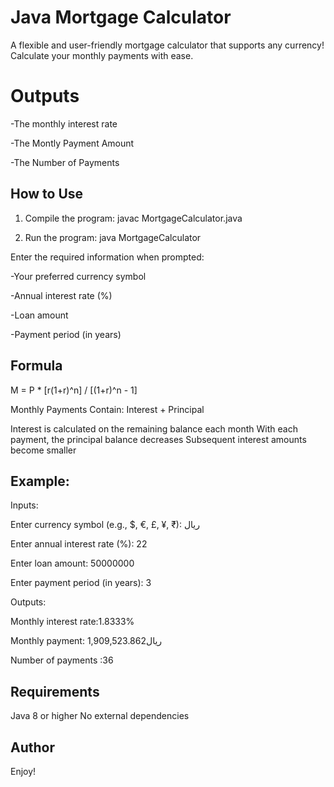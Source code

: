 # Java Mortgage Calculator

A flexible and user-friendly mortgage calculator that supports any currency! Calculate your monthly payments with ease.

# Outputs
-The monthly interest rate

-The Montly Payment Amount

-The Number of Payments

## How to Use

1. Compile the program:
   javac MortgageCalculator.java

2. Run the program:
   java MortgageCalculator

Enter the required information when prompted:

-Your preferred currency symbol

-Annual interest rate (%)

-Loan amount

-Payment period (in years)

## Formula
M = P * [r(1+r)^n] / [(1+r)^n - 1]

Monthly Payments Contain: Interest + Principal

Interest is calculated on the remaining balance each month
With each payment, the principal balance decreases
Subsequent interest amounts become smaller

## Example:
Inputs:

Enter currency symbol (e.g., $, €, £, ¥, ₹): ریال
    
Enter annual interest rate (%): 22

Enter loan amount: 50000000

Enter payment period (in years): 3

Outputs:

Monthly interest rate:1.8333%

Monthly payment: ریال1,909,523.862

Number of payments :36

## Requirements
Java 8 or higher
No external dependencies

## Author
Enjoy!
